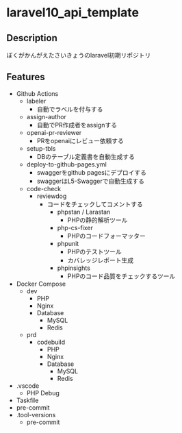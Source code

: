 # laravel10_api_template

## Description
ぼくがかんがえたさいきょうのlaravel初期リポジトリ

## Features

- Github Actions
  - labeler
    - 自動でラベルを付与する
  - assign-author
    - 自動でPR作成者をassignする
  - openai-pr-reviewer
    - PRをopenaiにレビュー依頼する
  - setup-tbls
    - DBのテーブル定義書を自動生成する
  - deploy-to-github-pages.yml
    - swaggerをgithub pagesにデプロイする
    - swaggerはL5-Swaggerで自動生成する
  - code-check
    - reviewdog
      - コードをチェックしてコメントする
        - phpstan / Larastan
          - PHPの静的解析ツール
        - php-cs-fixer
          - PHPのコードフォーマッター
        - phpunit
          - PHPのテストツール
          - カバレッジレポート生成
        - phpinsights
          - PHPのコード品質をチェックするツール
- Docker Compose
  - dev
    - PHP
    - Nginx
    - Database
      - MySQL
      - Redis
  - prd
    - codebuild
      - PHP
      - Nginx
      - Database
        - MySQL
        - Redis
- .vscode
  - PHP Debug
- Taskfile
- pre-commit 
- .tool-versions
  - pre-commit

